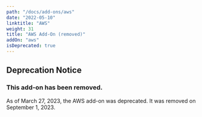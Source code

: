 ```yaml
---
path: "/docs/add-ons/aws"
date: "2022-05-10"
linktitle: "AWS"
weight: 31
title: "AWS Add-On (removed)"
addOn: "aws"
isDeprecated: true
---
```


## Deprecation Notice

### This add-on has been removed.

As of March 27, 2023, the AWS add-on was deprecated. It was removed on September 1, 2023.
